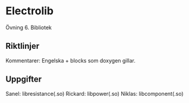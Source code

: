 # Electrolib
Övning 6. Bibliotek

## Riktlinjer
Kommentarer: Engelska + blocks som doxygen gillar.

## Uppgifter
Sanel: libresistance(.so)
Rickard: libpower(.so)
Niklas: libcomponent(.so)
